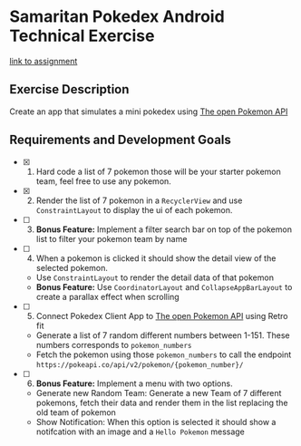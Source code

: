 # Samaritan Pokedex Android Technical Exercise

[link to assignment](https://gist.github.com/ragar90/40c1f2fb4a67812d7097e5ad19d6c5e0)

## Exercise Description
Create an app that simulates a mini pokedex using [The open Pokemon API](https://pokeapi.co/)

## Requirements and Development Goals
- [X] 1. Hard code a list of 7 pokemon those will be your starter pokemon team, feel free to use any pokemon.
- [X] 2. Render the list of 7 pokemon in a `RecyclerView` and use `ConstraintLayout` to display the ui of each pokemon.
- [ ] 3. **Bonus Feature:** Implement a filter search bar on top of the pokemon list to filter your pokemon team by name
- [ ] 4. When a pokemon is clicked it should show the detail view of the selected pokemon.
   * Use `ConstraintLayout` to render the detail data of that pokemon
   * **Bonus Feature:** Use `CoordinatorLayout` and `CollapseAppBarLayout` to create a parallax effect when scrolling
- [ ] 5. Connect Pokedex Client App to [The open Pokemon API](https://pokeapi.co/) using Retro fit
   * Generate a list of 7 random different numbers between 1-151. These numbers corresponds to `pokemon_numbers`
   * Fetch the pokemon using those `pokemon_numbers` to call the endpoint `https://pokeapi.co/api/v2/pokemon/{pokemon_number}/`

- [ ] 6. **Bonus Feature:** Implement a menu with two options.
   * Generate new Random Team: Generate a new Team of 7 different pokemons, fetch their data and render them in the list replacing the old team of pokemon
   * Show Notification:  When this option is selected it should show a notifcation with an image and a `Hello Pokemon` message
